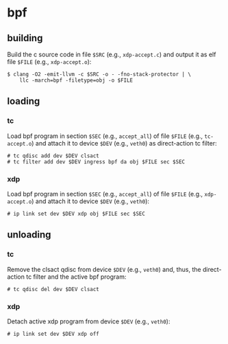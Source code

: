 # bpf

## building

Build the c source code in file `$SRC` (e.g., `xdp-accept.c`) and output it as
elf file `$FILE` (e.g., `xdp-accept.o`):

```console
$ clang -O2 -emit-llvm -c $SRC -o - -fno-stack-protector | \
	llc -march=bpf -filetype=obj -o $FILE
```

## loading

### tc

Load bpf program in section `$SEC` (e.g., `accept_all`) of file `$FILE` (e.g.,
`tc-accept.o`) and attach it to device `$DEV` (e.g., `veth0`) as direct-action
tc filter:

```console
# tc qdisc add dev $DEV clsact
# tc filter add dev $DEV ingress bpf da obj $FILE sec $SEC
```

### xdp

Load bpf program in section `$SEC` (e.g., `accept_all`) of file `$FILE` (e.g.,
`xdp-accept.o`) and attach it to device `$DEV` (e.g., `veth0`):

```console
# ip link set dev $DEV xdp obj $FILE sec $SEC
```

## unloading

### tc

Remove the clsact qdisc from device `$DEV` (e.g., `veth0`) and, thus, the
direct-action tc filter and the active bpf program:

```console
# tc qdisc del dev $DEV clsact
```

### xdp

Detach active xdp program from device `$DEV` (e.g., `veth0`):

```console
# ip link set dev $DEV xdp off
```
